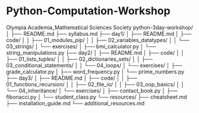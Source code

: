 # Python-Computation-Workshop
Olympia Academia_Mathematical Sciences Society
python-3day-workshop/
│
├── README.md
├── syllabus.md
├── day1/
│   ├── README.md
│   ├── code/
│   │   ├── 01_modules_pip/
│   │   ├── 02_variables_datatypes/
│   │   └── 03_strings/
│   └── exercises/
│       ├── bmi_calculator.py
│       └── string_manipulations.py
├── day2/
│   ├── README.md
│   ├── code/
│   │   ├── 01_lists_tuples/
│   │   ├── 02_dictionaries_sets/
│   │   ├── 03_conditional_statements/
│   │   └── 04_loops/
│   └── exercises/
│       ├── grade_calculator.py
│       ├── word_frequency.py
│       └── prime_numbers.py
├── day3/
│   ├── README.md
│   ├── code/
│   │   ├── 01_functions_recursion/
│   │   ├── 02_file_io/
│   │   ├── 03_oop_basics/
│   │   └── 04_inheritance/
│   └── exercises/
│       ├── contact_book.py
│       ├── fibonacci.py
│       └── student_class.py
└── resources/
    ├── cheatsheet.md
    ├── installation_guide.md
    └── additional_resources.md
